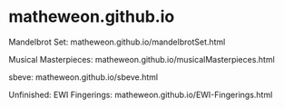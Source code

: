 # matheweon.github.io

Mandelbrot Set: matheweon.github.io/mandelbrotSet.html

Musical Masterpieces: matheweon.github.io/musicalMasterpieces.html

sbeve: matheweon.github.io/sbeve.html


Unfinished:
EWI Fingerings: matheweon.github.io/EWI-Fingerings.html
